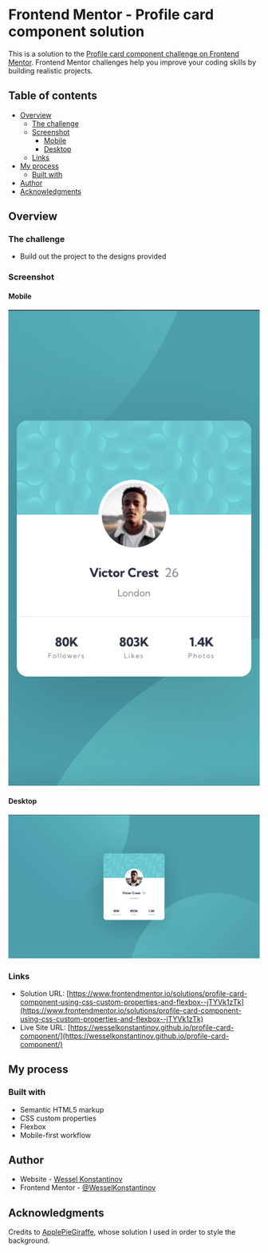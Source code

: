 # Frontend Mentor - Profile card component solution

This is a solution to the [Profile card component challenge on Frontend Mentor](https://www.frontendmentor.io/challenges/profile-card-component-cfArpWshJ). Frontend Mentor challenges help you improve your coding skills by building realistic projects.

## Table of contents

- [Overview](#overview)
  - [The challenge](#the-challenge)
  - [Screenshot](#screenshot)
    - [Mobile](#mobile)
    - [Desktop](#desktop)
  - [Links](#links)
- [My process](#my-process)
  - [Built with](#built-with)
- [Author](#author)
- [Acknowledgments](#acknowledgments)

## Overview

### The challenge

- Build out the project to the designs provided

### Screenshot

#### Mobile

![Screenshot of the mobile solution to the Profile card component coding challenge](./design/mobile-solution.png)

#### Desktop

![Screenshot of the desktop solution to the Profile card component coding challenge](./design/desktop-solution.png)

### Links

- Solution URL: [https://www.frontendmentor.io/solutions/profile-card-component-using-css-custom-properties-and-flexbox--jTYVk1zTk](https://www.frontendmentor.io/solutions/profile-card-component-using-css-custom-properties-and-flexbox--jTYVk1zTk)
- Live Site URL: [https://wesselkonstantinov.github.io/profile-card-component/](https://wesselkonstantinov.github.io/profile-card-component/)

## My process

### Built with

- Semantic HTML5 markup
- CSS custom properties
- Flexbox
- Mobile-first workflow

## Author

- Website - [Wessel Konstantinov](https://github.com/WesselKonstantinov)
- Frontend Mentor - [@WesselKonstantinov](https://www.frontendmentor.io/profile/WesselKonstantinov)

## Acknowledgments

Credits to [ApplePieGiraffe](https://www.frontendmentor.io/profile/ApplePieGiraffe), whose solution I used in order to style the background.
